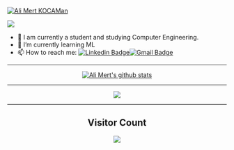 
[![Ali Mert KOCAMan](https://user-images.githubusercontent.com/74821442/184610615-eedeb202-5150-49d9-9bd1-d43bbdbe7012.png)](https://www.linkedin.com/in/alimertkocaman/)


<p align="left">
  <img src="https://readme-typing-svg.herokuapp.com/?lines=Salut!+I+am+Ali+Mert!👋;Welcome+to+my+github+profile.🚀;I+hope+you+can+find+something+useful&duration=3000&pause=1000">
</p>

- 🔭 I am currently a student and studying Computer Engineering.
- 🌱 I’m currently learning ML
- 📫 How to reach me: [![Linkedin Badge](https://img.shields.io/badge/-alimertkocaman-blue?style=flat-square&logo=Linkedin&logoColor=white&link=https://www.linkedin.com/in/alimertkocaman/)](https://www.linkedin.com/in/alimertkocaman/)[![Gmail Badge](https://img.shields.io/badge/-alimert3215@gmail.com-c14438?style=flat-square&logo=Gmail&logoColor=white&link=mailto:alimert3215@gmail.com)](mailto:alimert3215@gmail.com)

<hr/>

<p align = 'center'><a href="https://github.com/alimert2209/" target="_blank"><img align="center" src="https://github-readme-stats.vercel.app/api?username=alimert2209&show_icons=true&include_all_commits=true&theme=dark&hide_border=false" alt="Ali Mert's github stats" /></a></p>

<hr/>

<p align = 'center'><a href="https://github.com/alimert2209/" target="_blank"><img align="center" src="https://github-readme-stats.vercel.app/api/top-langs/?username=alimert2209&layout=compact&theme=dark&hide_border=false" /></a></p>


<hr/>

<h2 align='center'>Visitor Count</h2>
<p align = 'center'><img src="https://profile-counter.glitch.me/alimert2209/count.svg"/></p>
